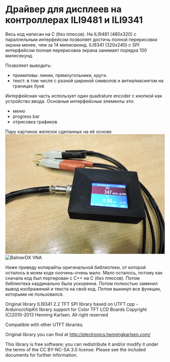 # Драйвер для дисплеев на контроллерах ILI9481 и ILI9341

Весь код написан на С (без плюсов). На ILI9481 (480x320) с параллельным интерфейсом позволяет достичь полной перерисовки экрана менее, чем за 14 милисекннд.
ILI9341 (320x240) c SPI интерфейсом полная перерисовка экрана занимает порядка 100 милисекунд.

Позволяет выводить:
 * примитивы: линии, прямоугольники, круги.
 * текст: в том числе с разной шириной символов и антиалиасингом на границах букв

Интерфейсная часть использует один quadrature encoder с кнопкой как устройство ввода.
Основные интерфейсные элементы это:
 * меню
 * progress bar
 * отрисовка графиков

Пару картинок железок сделанных на её основе
![RLC Meter H750](https://github.com/balmerdx/RLCMeterH750/blob/master/misc/img/device.jpg)
![BalmerDX VNA](https://raw.githubusercontent.com/balmerdx/BalmerDX_VNA/master/doc/wiki_img/home/vna_front.JPG)



Ниже приведу копирайты оригинальной библиотеки, от которой осталось в моем коде ооочень-очень мало.
Мало осталось, потому как сначала код был портирован с С++ на С (без плюсов).
Потом библиотека кардинально была ускоренна.
Потом полностью заменил вывод изображений и текста на свой код.
Потом выкинул все функции, которыми не пользовался.


Original library
 ILI9341 2.2 TFT SPI library
 based on UTFT.cpp - Arduino/chipKit library support for Color TFT LCD Boards
 Copyright (C)2010-2013 Henning Karlsen. All right reserved
 
 Compatible with other UTFT libraries.
 
 Original library you can find at http://electronics.henningkarlsen.com/
  
 This library is free software; you can redistribute it and/or
 modify it under the terms of the CC BY-NC-SA 3.0 license.
 Please see the included documents for further information.

